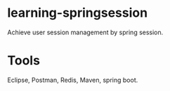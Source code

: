 # learning-springsession
Achieve user session management by spring session.

# Tools
Eclipse, Postman, Redis, Maven, spring boot.
